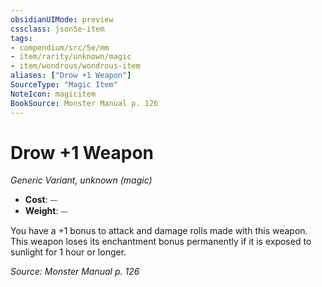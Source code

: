 ```yaml
---
obsidianUIMode: preview
cssclass: json5e-item
tags:
- compendium/src/5e/mm
- item/rarity/unknown/magic
- item/wondrous/wondrous-item
aliases: ["Drow +1 Weapon"]
SourceType: "Magic Item"
NoteIcon: magicitem
BookSource: Monster Manual p. 126
---
```

# Drow +1 Weapon
*Generic Variant, unknown (magic)*  

- **Cost**: ⏤
- **Weight**: ⏤

You have a +1 bonus to attack and damage rolls made with this weapon. This weapon loses its enchantment bonus permanently if it is exposed to sunlight for 1 hour or longer.

*Source: Monster Manual p. 126*